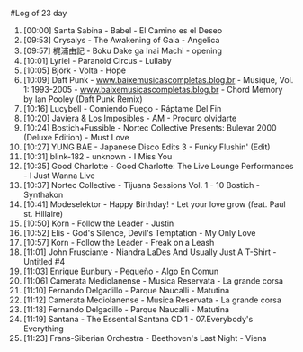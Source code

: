 #Log of 23 day

1. [00:00] Santa Sabina - Babel - El Camino es el Deseo
1. [09:53] Crysalys - The Awakening of Gaia - Angelica
1. [09:57] 梶浦由記 - Boku Dake ga Inai Machi - opening
1. [10:01] Lyriel - Paranoid Circus - Lullaby
1. [10:05] Björk - Volta - Hope
1. [10:09] Daft Punk - www.baixemusicascompletas.blog.br - Musique, Vol. 1: 1993-2005 - www.baixemusicascompletas.blog.br - Chord Memory by Ian Pooley (Daft Punk Remix)
1. [10:16] Lucybell - Comiendo Fuego - Ráptame Del Fin
1. [10:20] Javiera & Los Imposibles - AM - Procuro olvidarte
1. [10:24] Bostich+Fussible - Nortec Collective Presents: Bulevar 2000 (Deluxe Edition) - Must Love
1. [10:27] YUNG BAE - Japanese Disco Edits 3 - Funky Flushin' (Edit)
1. [10:31] blink-182 - unknown - I Miss You
1. [10:35] Good Charlotte - Good Charlotte: The Live Lounge Performances - I Just Wanna Live
1. [10:37] Nortec Collective - Tijuana Sessions Vol. 1 - 10 Bostich - Synthakon
1. [10:41] Modeselektor - Happy Birthday! - Let your love grow (feat. Paul st. Hillaire)
1. [10:50] Korn - Follow the Leader - Justin
1. [10:52] Elis - God's Silence, Devil's Temptation - My Only Love
1. [10:57] Korn - Follow the Leader - Freak on a Leash
1. [11:01] John Frusciante - Niandra LaDes And Usually Just A T-Shirt - Untitled #4
1. [11:03] Enrique Bunbury - Pequeño - Algo En Comun
1. [11:06] Camerata Mediolanense - Musica Reservata - La grande corsa
1. [11:10] Fernando Delgadillo - Parque Naucalli - Matutina
1. [11:12] Camerata Mediolanense - Musica Reservata - La grande corsa
1. [11:18] Fernando Delgadillo - Parque Naucalli - Matutina
1. [11:19] Santana - The Essential Santana CD 1 - 07.Everybody's Everything
1. [11:23] Frans-Siberian Orchestra - Beethoven's Last Night - Viena
